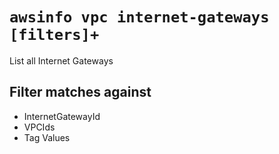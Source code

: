 # `awsinfo vpc internet-gateways [filters]+`

List all Internet Gateways

## Filter matches against

* InternetGatewayId
* VPCIds
* Tag Values
